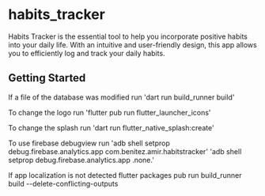 # habits_tracker

Habits Tracker is the essential tool to help you incorporate positive habits into your daily life. With an intuitive and user-friendly design, this app allows you to efficiently log and track your daily habits.

## Getting Started

If a file of the database was modified run
'dart run build_runner build'

To change the logo run
'flutter pub run flutter_launcher_icons'

To change the splash run
'dart run flutter_native_splash:create'

To use firebase debugview run
'adb shell setprop debug.firebase.analytics.app com.benitez.amir.habitstracker'
'adb shell setprop debug.firebase.analytics.app .none.'

If app localization is not detected
flutter packages pub run build_runner build --delete-conflicting-outputs

